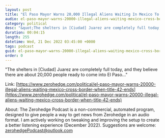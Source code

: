 ```yaml
---
layout: post
title: "El Paso Mayor Warns 20,000 Illegal Aliens Waiting In Mexico To Cross Border When Title 42 Ends"
audio: el-paso-mayor-warns-20000-illegal-aliens-waiting-mexico-cross-border-when-title-42-ends-0
category: political
desc: "&quot;The shelters in [Ciudad] Juarez are completely full today, and they believe there are about 20,000 people ready to come into El Paso...&quot;"
duration: 00:04:15
length: 255
datetime: Wed, 21 Dec 2022 03:45:00 +0000
tags: podcast
guid: el-paso-mayor-warns-20000-illegal-aliens-waiting-mexico-cross-border-when-title-42-ends-0
order: 0
---
```

&quot;The shelters in [Ciudad] Juarez are completely full today, and they believe there are about 20,000 people ready to come into El Paso...&quot;

Link: [https://www.zerohedge.com/political/el-paso-mayor-warns-20000-illegal-aliens-waiting-mexico-cross-border-when-title-42-ends](https://www.zerohedge.com/political/el-paso-mayor-warns-20000-illegal-aliens-waiting-mexico-cross-border-when-title-42-ends)

About: The Zerohedge Podcast is a non-commercial, automated program, designed to give people a way to get news from Zerohedge in an audio format.  I am actively working on tweaking and improving the setup to create a better listening experience (December 2022).  Suggestions are welcome: [zerohedgePodcast@outlook.com](mailto:zerohedgePodcast@outlook.com)